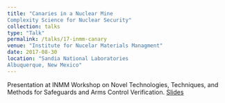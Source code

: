 ```yaml
---
title: "Canaries in a Nuclear Mine
Complexity Science for Nuclear Security"
collection: talks
type: "Talk"
permalink: /talks/17-inmm-canary
venue: "Institute for Nucelar Materials Managment"
date: 2017-08-30
location: "Sandia National Laboratories
Albuquerque, New Mexico"
---
```


Presentation at INMM Workshop on Novel Technologies, Techniques, and Methods for Safeguards and Arms Control Verification.
[Slides](https://cdn.ymaws.com/inmm.org/resource/resmgr/docs/events/noveltechniques2017/0830_0945_wright.pdf)
